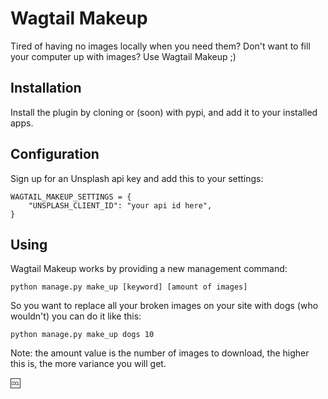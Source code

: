 # Wagtail Makeup

Tired of having no images locally when you need them? Don't want to fill your computer up with images?
Use Wagtail Makeup ;)

## Installation

Install the plugin by cloning or (soon) with pypi, and add it to your installed apps.


## Configuration

Sign up for an Unsplash api key and add this to your settings:

```
WAGTAIL_MAKEUP_SETTINGS = {
    "UNSPLASH_CLIENT_ID": "your api id here",
}
```

## Using

Wagtail Makeup works by providing a new management command:

```
python manage.py make_up [keyword] [amount of images]
```

So you want to replace all your broken images on your site with dogs (who wouldn't)
you can do it like this:

```
python manage.py make_up dogs 10
```

Note: the amount value is the number of images to download, the higher this is, the more
variance you will get.

:cool: